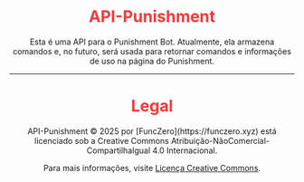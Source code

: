 <div align="center">

  <h1 style="color:#fe3838;">API-Punishment</h1>  


  <p>Esta é uma API para o Punishment Bot. Atualmente, ela armazena comandos e, no futuro, será usada para retornar comandos e informações de uso na página do Punishment.</p>

---

<div align="center">
  <h1 style="color:#fe3838;">Legal</h1>

  <p>API-Punishment © 2025 por [FuncZero](https://funczero.xyz) está licenciado sob a Creative Commons Atribuição-NãoComercial-CompartilhaIgual 4.0 Internacional.</p>  
  <p>Para mais informações, visite <a href="https://creativecommons.org/licenses/by-nc-sa/4.0/legalcode.pt">Licença Creative Commons</a>.</p>
</div>